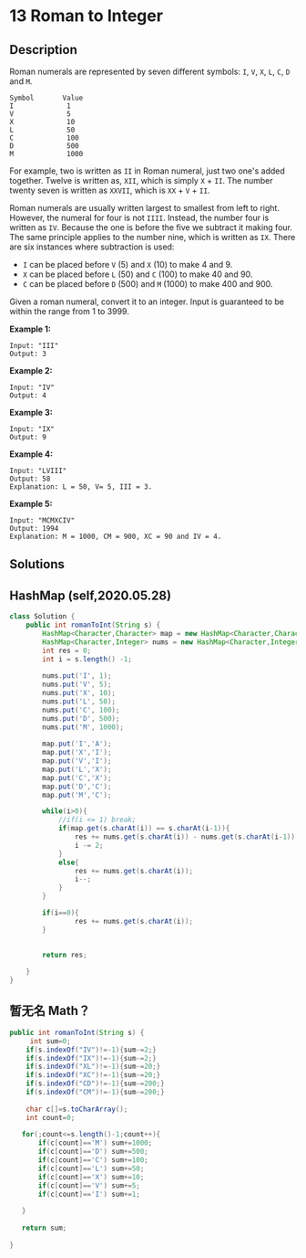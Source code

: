 

# 13 Roman to Integer

## Description 

Roman numerals are represented by seven different symbols: `I`, `V`, `X`, `L`, `C`, `D` and `M`.

```
Symbol       Value
I             1
V             5
X             10
L             50
C             100
D             500
M             1000
```

For example, two is written as `II` in Roman numeral, just two one's added together. Twelve is written as, `XII`, which is simply `X` + `II`. The number twenty seven is written as `XXVII`, which is `XX` + `V` + `II`.

Roman numerals are usually written largest to smallest from left to right. However, the numeral for four is not `IIII`. Instead, the number four is written as `IV`. Because the one is before the five we subtract it making four. The same principle applies to the number nine, which is written as `IX`. There are six instances where subtraction is used:

- `I` can be placed before `V` (5) and `X` (10) to make 4 and 9. 
- `X` can be placed before `L` (50) and `C` (100) to make 40 and 90. 
- `C` can be placed before `D` (500) and `M` (1000) to make 400 and 900.

Given a roman numeral, convert it to an integer. Input is guaranteed to be within the range from 1 to 3999.

**Example 1:**

```
Input: "III"
Output: 3
```

**Example 2:**

```
Input: "IV"
Output: 4
```

**Example 3:**

```
Input: "IX"
Output: 9
```

**Example 4:**

```
Input: "LVIII"
Output: 58
Explanation: L = 50, V= 5, III = 3.
```

**Example 5:**

```
Input: "MCMXCIV"
Output: 1994
Explanation: M = 1000, CM = 900, XC = 90 and IV = 4.
```



## Solutions 

## HashMap (self,2020.05.28)

```java
class Solution {
    public int romanToInt(String s) {
        HashMap<Character,Character> map = new HashMap<Character,Character>();
        HashMap<Character,Integer> nums = new HashMap<Character,Integer>();
        int res = 0;
        int i = s.length() -1;
        
        nums.put('I', 1);
        nums.put('V', 5);
        nums.put('X', 10);
        nums.put('L', 50);
        nums.put('C', 100);
        nums.put('D', 500);
        nums.put('M', 1000);
        
        map.put('I','A');
        map.put('X','I');
        map.put('V','I');
        map.put('L','X');
        map.put('C','X');
        map.put('D','C');
        map.put('M','C');

        while(i>0){
            //if(i <= 1) break;
            if(map.get(s.charAt(i)) == s.charAt(i-1)){
                res += nums.get(s.charAt(i)) - nums.get(s.charAt(i-1));
                i -= 2;
            }
            else{
                res += nums.get(s.charAt(i));
                i--;
            }
        }

        if(i==0){
                res += nums.get(s.charAt(i));
        }

        
        return res;
        
    }
}
```



## 暂无名 Math？

```java
public int romanToInt(String s) {
     int sum=0;
    if(s.indexOf("IV")!=-1){sum-=2;}
    if(s.indexOf("IX")!=-1){sum-=2;}
    if(s.indexOf("XL")!=-1){sum-=20;}
    if(s.indexOf("XC")!=-1){sum-=20;}
    if(s.indexOf("CD")!=-1){sum-=200;}
    if(s.indexOf("CM")!=-1){sum-=200;}
    
    char c[]=s.toCharArray();
    int count=0;
    
   for(;count<=s.length()-1;count++){
       if(c[count]=='M') sum+=1000;
       if(c[count]=='D') sum+=500;
       if(c[count]=='C') sum+=100;
       if(c[count]=='L') sum+=50;
       if(c[count]=='X') sum+=10;
       if(c[count]=='V') sum+=5;
       if(c[count]=='I') sum+=1;
       
   }
   
   return sum;
    
}
```


